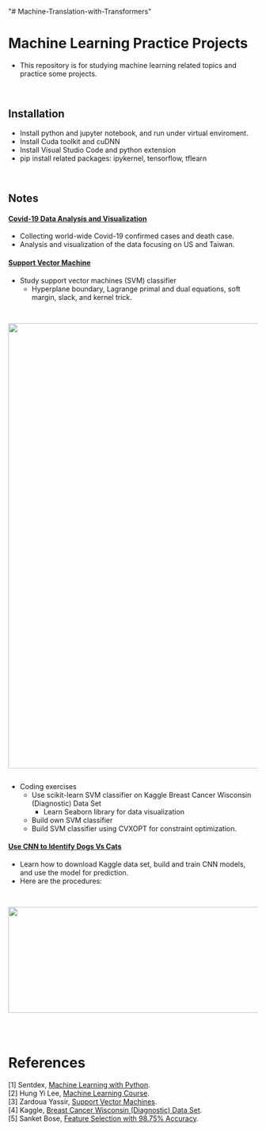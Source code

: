"# Machine-Translation-with-Transformers" 

# Machine Learning Practice Projects
* This repository is for studying machine learning related topics and practice some projects. 
<br/>

## Installation 
* Install python and jupyter notebook, and run under virtual enviroment.
* Install Cuda toolkit and cuDNN 
* Install Visual Studio Code and python extension 
* pip install related packages: ipykernel, tensorflow, tflearn  
<br/>

## Notes

#### [Covid-19 Data Analysis and Visualization](/Covid19)
* Collecting world-wide Covid-19 confirmed cases and death case. 
* Analysis and visualization of the data focusing on US and Taiwan. <br/>

#### [Support Vector Machine](/SupportVectorMachine)
* Study support vector machines (SVM) classifier 
  *  Hyperplane boundary, Lagrange primal and dual equations, soft margin, slack, and kernel trick. 

<pre><p align="center">
<img src="https://user-images.githubusercontent.com/86133411/160174953-5c191ef5-c764-44a3-ba4f-56a0bdc9400d.png"  width="900" >
</p></pre>

* Coding exercises 
  * Use scikit-learn SVM classifier on Kaggle Breast Cancer Wisconsin (Diagnostic) Data Set
    * Learn Seaborn library for data visualization 
  * Build own SVM classifier 
  * Build SVM classifier using CVXOPT for constraint optimization.  


#### [Use CNN to Identify Dogs Vs Cats](/UseCNNtoIdentifyDogsVsCats)
* Learn how to download Kaggle data set, build and train CNN models, and use the model for prediction. 
* Here are the procedures:
<pre><p align="center">
<img src="https://user-images.githubusercontent.com/86133411/157815556-905dd56b-c756-4763-b248-38632e37bc9c.png"  width="566" height="214">
</p></pre>
<br/>

# References 
[1] Sentdex, [Machine Learning with Python](https://www.youtube.com/c/sentdex). <br/>
[2] Hung Yi Lee, [Machine Learning Course](https://speech.ee.ntu.edu.tw/~tlkagk/). <br/> 
[3] Zardoua Yassir, [Support Vector Machines](https://www.youtube.com/playlist?list=PLLCGSi_WZBNeMfLavsJdhQAf9_K-0DevT). <br/>
[4] Kaggle, [Breast Cancer Wisconsin (Diagnostic) Data Set](https://www.kaggle.com/uciml/breast-cancer-wisconsin-data). <br/>
[5] Sanket Bose, [Feature Selection with 98.75% Accuracy](https://www.kaggle.com/code/sanketbose97/feature-selection-with-98-75-accuracy/notebook). <br/>

